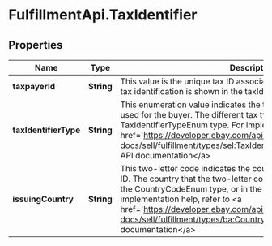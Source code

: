 # FulfillmentApi.TaxIdentifier

## Properties
Name | Type | Description | Notes
------------ | ------------- | ------------- | -------------
**taxpayerId** | **String** | This value is the unique tax ID associated with the buyer. The type of tax identification is shown in the taxIdentifierType field. | [optional] 
**taxIdentifierType** | **String** | This enumeration value indicates the type of tax identification being used for the buyer. The different tax types are defined in the TaxIdentifierTypeEnum type. For implementation help, refer to &lt;a href&#x3D;&#x27;https://developer.ebay.com/api-docs/sell/fulfillment/types/sel:TaxIdentifierTypeEnum&#x27;&gt;eBay API documentation&lt;/a&gt; | [optional] 
**issuingCountry** | **String** | This two-letter code indicates the country that issued the buyer&#x27;s tax ID. The country that the two-letter code represents can be found in the CountryCodeEnum type, or in the ISO 3166 standard. For implementation help, refer to &lt;a href&#x3D;&#x27;https://developer.ebay.com/api-docs/sell/fulfillment/types/ba:CountryCodeEnum&#x27;&gt;eBay API documentation&lt;/a&gt; | [optional] 
